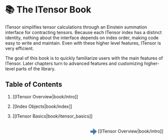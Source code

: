 # 📚  The ITensor Book

ITensor simplifies tensor
calculations through an Einstein summation interface for contracting tensors.
Because each ITensor index has a distinct identity, nothing about the interface
depends on index order, making code easy to write and maintain.
Even with these higher level features, ITensor is very efficient.

The goal of this book is to quickly familiarize users with the 
main features of ITensor. Later chapters turn to advanced features and
customizing higher-level parts of the library.

## Table of Contents

1. [[ITensor Overview|book/intro]]

2. [[Index Objects|book/index]]

3. [[ITensor Basics|book/itensor_basics]]

<br/>
<span style="float:right;"><img src="docs/book/images/right_arrow.png" width="20px" style="vertical-align:middle;"/> 
[[ITensor Overview|book/intro]]
</span>
